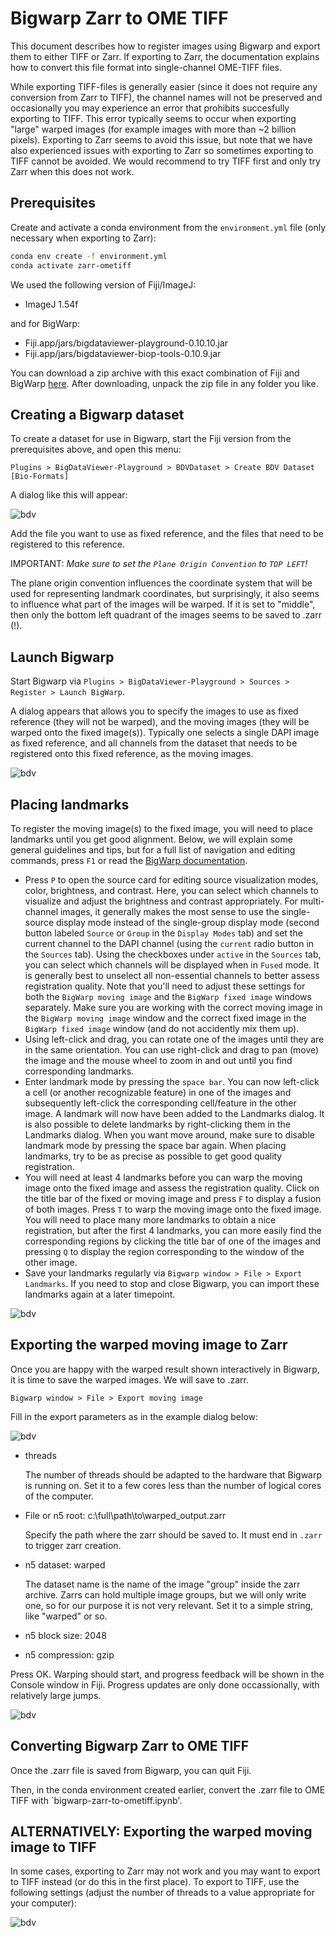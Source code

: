 # Bigwarp Zarr to OME TIFF

This document describes how to register images using Bigwarp and export them to either TIFF or Zarr. If exporting to Zarr, the documentation explains how to convert this file format into single-channel OME-TIFF files.

While exporting TIFF-files is generally easier (since it does not require any conversion from Zarr to TIFF), the channel names will not be preserved and occasionally you may experience an error that prohibits succesfully exporting to TIFF. This error typically seems to occur when exporting "large" warped images (for example images with more than ~2 billion pixels). Exporting to Zarr seems to avoid this issue, but note that we have also experienced issues with exporting to Zarr so sometimes exporting to TIFF cannot be avoided. We would recommend to try TIFF first and only try Zarr when this does not work.

## Prerequisites

Create and activate a conda environment from the `environment.yml` file (only necessary when exporting to Zarr):

```bash
conda env create -f environment.yml
conda activate zarr-ometiff
```

We used the following version of Fiji/ImageJ:

- ImageJ 1.54f

and for BigWarp:

- Fiji.app/jars/bigdataviewer-playground-0.10.10.jar
- Fiji.app/jars/bigdataviewer-biop-tools-0.10.9.jar

You can download a zip archive with this exact combination of Fiji and BigWarp [here](https://objectstor.vib.be/s00-spatial.catalyst-team/sw/fiji-bigwarp/fiji-win64-bigwarp-9.1.3.zip). After downloading, unpack the zip file in any folder you like.

## Creating a Bigwarp dataset

To create a dataset for use in Bigwarp, start the Fiji version from the prerequisites above, and open this menu:

`Plugins > BigDataViewer-Playground > BDVDataset > Create BDV Dataset [Bio-Formats]`

A dialog like this will appear:

![bdv](docs/create_bdv_dataset_bioformats.png)

Add the file you want to use as fixed reference, and the files that need to be registered to this reference.

IMPORTANT: *Make sure to set the `Plane Origin Convention` to `TOP LEFT`!*

The plane origin convention influences the coordinate system that will be used for representing landmark coordinates, but surprisingly, it also seems to influence what part of the images will be warped. If it is set to "middle", then only the bottom left quadrant of the images seems to be saved to .zarr (!).

## Launch Bigwarp

Start Bigwarp via `Plugins > BigDataViewer-Playground > Sources > Register > Launch BigWarp`.

A dialog appears that allows you to specify the images to use as fixed reference (they will not be warped), and the moving images (they will be warped onto the fixed image(s)). Typically one selects a single DAPI image as fixed reference, and all channels from the dataset that needs to be registered onto this fixed reference, as the moving images.

![bdv](docs/launch_bigwarp.png)


## Placing landmarks

To register the moving image(s) to the fixed image, you will need to place landmarks until you get good alignment. Below, we will explain some general guidelines and tips, but for a full list of navigation and editing commands, press `F1` or read the [BigWarp documentation](https://imagej.net/plugins/bigwarp).

- Press `P` to open the source card for editing source visualization modes, color, brightness, and contrast. Here, you can select which channels to visualize and adjust the brightness and contrast appropriately. For multi-channel images, it generally makes the most sense to use the single-source display mode instead of the single-group display mode (second button labeled `Source` or `Group` in the `Display Modes` tab) and set the current channel to the DAPI channel (using the `current` radio button in the `Sources` tab). Using the checkboxes under `active` in the `Sources` tab, you can select which channels will be displayed when in `Fused` mode. It is generally best to unselect all non-essential channels to better assess registration quality. Note that you'll need to adjust these settings for both the `BigWarp moving image` and the `BigWarp fixed image` windows separately. Make sure you are working with the correct moving image in the `BigWarp moving image` window and the correct fixed image in the `BigWarp fixed image` window (and do not accidently mix them up).
- Using left-click and drag, you can rotate one of the images until they are in the same orientation. You can use right-click and drag to pan (move) the image and the mouse wheel to zoom in and out until you find corresponding landmarks.
- Enter landmark mode by pressing the `space bar`. You can now left-click a cell (or another recognizable feature) in one of the images and subsequently left-click the corresponding cell/feature in the other image. A landmark will now have been added to the Landmarks dialog. It is also possible to delete landmarks by right-clicking them in the Landmarks dialog. When you want move around, make sure to disable landmark mode by pressing the space bar again. When placing landmarks, try to be as precise as possible to get good quality registration.
- You will need at least 4 landmarks before you can warp the moving image onto the fixed image and assess the registration quality. Click on the title bar of the fixed or moving image and press `F` to display a fusion of both images. Press `T` to warp the moving image onto the fixed image. You will need to place many more landmarks to obtain a nice registration, but after the first 4 landmarks, you can more easily find the corresponding regions by clicking the title bar of one of the images and pressing `Q` to display the region corresponding to the window of the other image.
- Save your landmarks regularly via `Bigwarp window > File > Export Landmarks`. If you need to stop and close Bigwarp, you can import these landmarks again at a later timepoint.

![bdv](docs/save_landmarks.png)

## Exporting the warped moving image to Zarr

Once you are happy with the warped result shown interactively in Bigwarp, it is time to save the warped images. We will save to .zarr.

`Bigwarp window > File > Export moving image` 

Fill in the export parameters as in the example dialog below:

![bdv](docs/export_moving_image.png)

- threads

  The number of threads should be adapted to the hardware that Bigwarp is running on. Set it to a few cores less than the number of logical cores of the computer.
- File or n5 root: c:\full\path\to\warped_output.zarr

  Specify the path where the zarr should be saved to. It must end in `.zarr` to trigger zarr creation.
- n5 dataset: warped

  The dataset name is the name of the image "group" inside the zarr archive. Zarrs can hold multiple image groups, but we will only write one, so for our purpose it is not very relevant. Set it to a simple string, like "warped" or so.
- n5 block size: 2048
- n5 compression: gzip

Press OK. Warping should start, and progress feedback will be shown in the Console window in Fiji. Progress updates are only done occassionally, with relatively large jumps.

![bdv](docs/progress_feedback.png)

## Converting Bigwarp Zarr to OME TIFF

Once the .zarr file is saved from Bigwarp, you can quit Fiji.

Then, in the conda environment created earlier, convert the .zarr file to OME TIFF with `bigwarp-zarr-to-ometiff.ipynb'.

## ALTERNATIVELY: Exporting the warped moving image to TIFF

In some cases, exporting to Zarr may not work and you may want to export to TIFF instead (or do this in the first place). To export to TIFF, use the following settings (adjust the number of threads to a value appropriate for your computer):

![bdv](docs/export_to_tiff.PNG)

